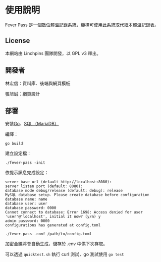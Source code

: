 # 使用說明

Fever Pass 是一個數位體溫記錄系統，機構可使用此系統取代紙本體溫記錄表。

## License 
本網站由 Linchpins 團隊開發，以 GPL v3 釋出。

## 開發者
林宏信：資料庫、後端與網頁模板

張旭誠：網頁設計

## 部署
安裝[Go](https://golang.org)、[SQL（MariaDB）](https://mariadb.org/download)

編譯：

	go build

建立設定檔：

	./fever-pass -init

依提示訊息完成設定：
	
	server base url (default http://localhost:8080): 
	server listen port (default: 8080): 
	database mode debug/release (default: debug): release
	MySQL database setup. Please create database before configuration
	database name: name
	database user: user
	database password: 0000
	Cannot connect to database: Error 1698: Access denied for user 'user'@'localhost', initial it now? (y/n) y
	admin password: 0000
	configurations has generated at config.toml

	./fever-pass -conf /path/to/config.toml

加密金鑰將會自動生成，儲存於 .env 中供下次存取。

可以透過 `quicktest.sh` 執行 curl 測試，go 測試使用 `go test`  
